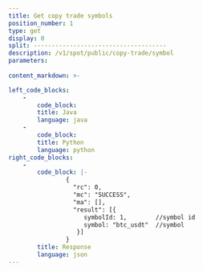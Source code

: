 ```yaml
---
title: Get copy trade symbols
position_number: 1
type: get
display: 0
split: -------------------------------------
description: /v1/spot/public/copy-trade/symbol
parameters:
 
content_markdown: >-

left_code_blocks:
    -
        code_block:
        title: Java
        language: java
    -
        code_block:
        title: Python
        language: python
right_code_blocks:
    -
        code_block: |-
                {
                  "rc": 0,
                  "mc": "SUCCESS",
                  "ma": [],
                  "result": [{
                     symbolId: 1,        //symbol id
                     symbol: "btc_usdt"  //symbol
                   }]
                }
        title: Response
        language: json
---
```

